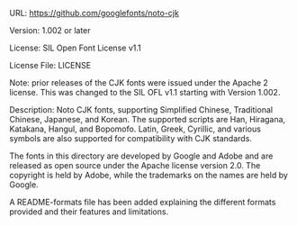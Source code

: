 URL: https://github.com/googlefonts/noto-cjk

Version: 1.002 or later

License: SIL Open Font License v1.1

License File: LICENSE

Note: prior releases of the CJK fonts were issued under the Apache 2
license. This was changed to the SIL OFL v1.1 starting with Version 1.002.

Description:
Noto CJK fonts, supporting Simplified Chinese, Traditional Chinese,
Japanese, and Korean. The supported scripts are Han, Hiragana, Katakana,
Hangul, and Bopomofo. Latin, Greek, Cyrillic, and various symbols are also
supported for compatibility with CJK standards.

The fonts in this directory are developed by Google and Adobe and are
released as open source under the Apache license version 2.0. The copyright
is held by Adobe, while the trademarks on the names are held by Google.

A README-formats file has been added explaining the different formats
provided and their features and limitations.
